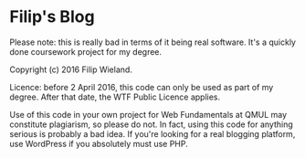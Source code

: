 # Filip's Blog

Please note: this is really bad in terms of it being real software. It's a
quickly done coursework project for my degree.

Copyright (c) 2016 Filip Wieland.

Licence: before 2 April 2016, this code can only be used as part of my degree.
After that date, the WTF Public Licence applies.

Use of this code in your own project for Web Fundamentals at QMUL may constitute
plagiarism, so please do not. In fact, using this code for anything serious
is probably a bad idea. If you're looking for a real blogging platform,
use WordPress if you absolutely must use PHP.
